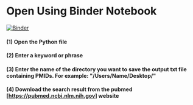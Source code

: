 # Open Using Binder Notebook 
[![Binder](https://mybinder.org/badge_logo.svg)](https://mybinder.org/v2/gh/gideon116/PUBMEDpy/HEAD)

#### (1) Open the Python file
#### (2) Enter a keyword or phrase
#### (3) Enter the name of the directory you want to save the output txt file containing PMIDs. For example: "/Users/Name/Desktop/"
#### (4) Download the search result from the pubmed [https://pubmed.ncbi.nlm.nih.gov] website
